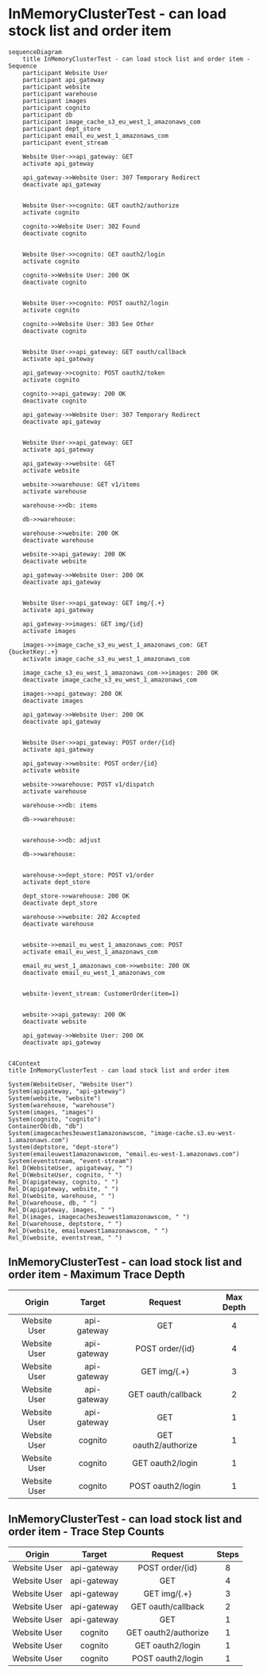 # InMemoryClusterTest - can load stock list and order item
```mermaid
sequenceDiagram
    title InMemoryClusterTest - can load stock list and order item - Sequence
    participant Website User
	participant api_gateway
	participant website
	participant warehouse
	participant images
	participant cognito
	participant db
	participant image_cache_s3_eu_west_1_amazonaws_com
	participant dept_store
	participant email_eu_west_1_amazonaws_com
	participant event_stream

    Website User->>api_gateway: GET 
    activate api_gateway
    
    api_gateway->>Website User: 307 Temporary Redirect
    deactivate api_gateway
    
	
    Website User->>cognito: GET oauth2/authorize
    activate cognito
    
    cognito->>Website User: 302 Found
    deactivate cognito
    
	
    Website User->>cognito: GET oauth2/login
    activate cognito
    
    cognito->>Website User: 200 OK
    deactivate cognito
    
	
    Website User->>cognito: POST oauth2/login
    activate cognito
    
    cognito->>Website User: 303 See Other
    deactivate cognito
    
	
    Website User->>api_gateway: GET oauth/callback
    activate api_gateway
    
    api_gateway->>cognito: POST oauth2/token
    activate cognito
    
    cognito->>api_gateway: 200 OK
    deactivate cognito
    
    api_gateway->>Website User: 307 Temporary Redirect
    deactivate api_gateway
    
	
    Website User->>api_gateway: GET 
    activate api_gateway
    
    api_gateway->>website: GET 
    activate website
    
    website->>warehouse: GET v1/items
    activate warehouse
    
    warehouse->>db: items
    
    db->>warehouse: 
    
    warehouse->>website: 200 OK
    deactivate warehouse
    
    website->>api_gateway: 200 OK
    deactivate website
    
    api_gateway->>Website User: 200 OK
    deactivate api_gateway
    
	
    Website User->>api_gateway: GET img/{.+}
    activate api_gateway
    
    api_gateway->>images: GET img/{id}
    activate images
    
    images->>image_cache_s3_eu_west_1_amazonaws_com: GET {bucketKey:.+}
    activate image_cache_s3_eu_west_1_amazonaws_com
    
    image_cache_s3_eu_west_1_amazonaws_com->>images: 200 OK
    deactivate image_cache_s3_eu_west_1_amazonaws_com
    
    images->>api_gateway: 200 OK
    deactivate images
    
    api_gateway->>Website User: 200 OK
    deactivate api_gateway
    
	
    Website User->>api_gateway: POST order/{id}
    activate api_gateway
    
    api_gateway->>website: POST order/{id}
    activate website
    
    website->>warehouse: POST v1/dispatch
    activate warehouse
    
    warehouse->>db: items
    
    db->>warehouse: 
    
	
    warehouse->>db: adjust
    
    db->>warehouse: 
    
	
    warehouse->>dept_store: POST v1/order
    activate dept_store
    
    dept_store->>warehouse: 200 OK
    deactivate dept_store
    
    warehouse->>website: 202 Accepted
    deactivate warehouse
    
	
    website->>email_eu_west_1_amazonaws_com: POST 
    activate email_eu_west_1_amazonaws_com
    
    email_eu_west_1_amazonaws_com->>website: 200 OK
    deactivate email_eu_west_1_amazonaws_com
    
	
    website-)event_stream: CustomerOrder(item=1)
    
    
    website->>api_gateway: 200 OK
    deactivate website
    
    api_gateway->>Website User: 200 OK
    deactivate api_gateway
    
```

```mermaid
C4Context
title InMemoryClusterTest - can load stock list and order item

System(WebsiteUser, "Website User")
System(apigateway, "api-gateway")
System(website, "website")
System(warehouse, "warehouse")
System(images, "images")
System(cognito, "cognito")
ContainerDb(db, "db")
System(imagecaches3euwest1amazonawscom, "image-cache.s3.eu-west-1.amazonaws.com")
System(deptstore, "dept-store")
System(emaileuwest1amazonawscom, "email.eu-west-1.amazonaws.com")
System(eventstream, "event-stream")    
Rel_D(WebsiteUser, apigateway, " ") 
Rel_D(WebsiteUser, cognito, " ") 
Rel_D(apigateway, cognito, " ") 
Rel_D(apigateway, website, " ") 
Rel_D(website, warehouse, " ") 
Rel_D(warehouse, db, " ") 
Rel_D(apigateway, images, " ") 
Rel_D(images, imagecaches3euwest1amazonawscom, " ") 
Rel_D(warehouse, deptstore, " ") 
Rel_D(website, emaileuwest1amazonawscom, " ") 
Rel_D(website, eventstream, " ")     
```


## InMemoryClusterTest - can load stock list and order item - Maximum Trace Depth

| Origin | Target | Request |  Max Depth  |
|:------:|:------:|:-------:|:-----------:|
|	Website User	|	api-gateway	|	GET 	|	4	|
|	Website User	|	api-gateway	|	POST order/{id}	|	4	|
|	Website User	|	api-gateway	|	GET img/{.+}	|	3	|
|	Website User	|	api-gateway	|	GET oauth/callback	|	2	|
|	Website User	|	api-gateway	|	GET 	|	1	|
|	Website User	|	cognito	|	GET oauth2/authorize	|	1	|
|	Website User	|	cognito	|	GET oauth2/login	|	1	|
|	Website User	|	cognito	|	POST oauth2/login	|	1	|


## InMemoryClusterTest - can load stock list and order item - Trace Step Counts

| Origin | Target | Request |  Steps  |
|:------:|:------:|:-------:|:-------:|
|	Website User	|	api-gateway	|	POST order/{id}	|	8	|
|	Website User	|	api-gateway	|	GET 	|	4	|
|	Website User	|	api-gateway	|	GET img/{.+}	|	3	|
|	Website User	|	api-gateway	|	GET oauth/callback	|	2	|
|	Website User	|	api-gateway	|	GET 	|	1	|
|	Website User	|	cognito	|	GET oauth2/authorize	|	1	|
|	Website User	|	cognito	|	GET oauth2/login	|	1	|
|	Website User	|	cognito	|	POST oauth2/login	|	1	|
